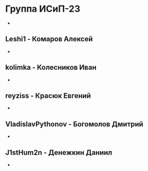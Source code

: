 # Группа ИСиП-23
-
## Leshi1 - Комаров Алексей
-
## kolimka - Колесников Иван
-
## reyziss - Красюк Евгений
-
## VladislavPythonov - Богомолов Дмитрий
-
## J1stHum2n - Денежкин Даниил
-
